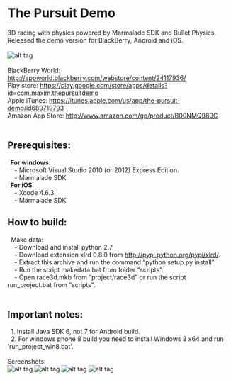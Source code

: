 The Pursuit Demo
================================

3D racing with physics powered by Marmalade SDK and Bullet Physics.<br>
Released the demo version for BlackBerry, Android and iOS.
<br><br>
![alt tag](https://raw.github.com/maximbilan/cpp_marmalade_sdk_the_pursuit_3d/master/data/img/screen1.png)
<br><br>
BlackBerry World: http://appworld.blackberry.com/webstore/content/24117936/ <br>
Play store: https://play.google.com/store/apps/details?id=com.maxim.thepursuitdemo <br>
Apple iTunes: https://itunes.apple.com/us/app/the-pursuit-demo/id689719793 <br>
Amazon App Store: http://www.amazon.com/gp/product/B00NMQ980C <br>
<br>
## Prerequisites:
<b>&nbsp;&nbsp;For windows:</b> <br>
&nbsp;&nbsp;&nbsp;&nbsp;- Microsoft Visual Studio 2010 (or 2012) Express Edition. <br>
&nbsp;&nbsp;&nbsp;&nbsp;- Marmalade SDK <br>
<b>&nbsp;&nbsp;For iOS:</b> <br>
&nbsp;&nbsp;&nbsp;&nbsp;- Xcode 4.6.3 <br>
&nbsp;&nbsp;&nbsp;&nbsp;- Marmalade SDK <br>
## How to build:
&nbsp;&nbsp;Make data: <br>
&nbsp;&nbsp;&nbsp;&nbsp;- Download and install python 2.7 <br>
&nbsp;&nbsp;&nbsp;&nbsp;- Download extension xlrd 0.8.0 from http://pypi.python.org/pypi/xlrd/. <br>
&nbsp;&nbsp;&nbsp;&nbsp;- Extract this archive and run the command “python setup.py install” <br>
&nbsp;&nbsp;&nbsp;&nbsp;- Run the script makedata.bat from folder “scripts”. <br>
&nbsp;&nbsp;&nbsp;&nbsp;- Open race3d.mkb from “project/race3d” or run the script run_project.bat from “scripts”. <br>
<br>
## Important notes:
&nbsp;&nbsp;1. Install Java SDK 6, not 7 for Android build. <br>
&nbsp;&nbsp;2. For windows phone 8 build you need to install Windows 8 x64 and run 'run_project_win8.bat'. <br>
<br>
Screenshots:<br>
![alt tag](https://raw.github.com/maximbilan/cpp_marmalade_sdk_the_pursuit_3d/master/data/img/screen2.png)
![alt tag](https://raw.github.com/maximbilan/cpp_marmalade_sdk_the_pursuit_3d/master/data/img/screen3.png)
![alt tag](https://raw.github.com/maximbilan/cpp_marmalade_sdk_the_pursuit_3d/master/data/img/screen4.png)
![alt tag](https://raw.github.com/maximbilan/cpp_marmalade_sdk_the_pursuit_3d/master/data/img/screen5.png)
